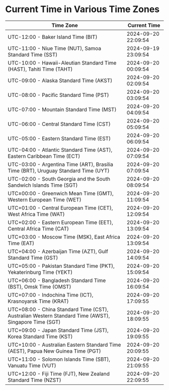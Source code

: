 # Current Time in Various Time Zones

| Time Zone | Current Time |
|-----------|--------------|
| UTC-12:00 - Baker Island Time (BIT) | 2024-09-20 22:09:54 |
| UTC-11:00 - Niue Time (NUT), Samoa Standard Time (SST) | 2024-09-19 23:09:54 |
| UTC-10:00 - Hawaii-Aleutian Standard Time (HAST), Tahiti Time (TAHT) | 2024-09-20 00:09:54 |
| UTC-09:00 - Alaska Standard Time (AKST) | 2024-09-20 02:09:54 |
| UTC-08:00 - Pacific Standard Time (PST) | 2024-09-20 03:09:54 |
| UTC-07:00 - Mountain Standard Time (MST) | 2024-09-20 04:09:54 |
| UTC-06:00 - Central Standard Time (CST) | 2024-09-20 05:09:54 |
| UTC-05:00 - Eastern Standard Time (EST) | 2024-09-20 06:09:54 |
| UTC-04:00 - Atlantic Standard Time (AST), Eastern Caribbean Time (ECT) | 2024-09-20 07:09:54 |
| UTC-03:00 - Argentina Time (ART), Brasília Time (BRT), Uruguay Standard Time (UYT) | 2024-09-20 07:09:54 |
| UTC-02:00 - South Georgia and the South Sandwich Islands Time (SGT) | 2024-09-20 08:09:54 |
| UTC±00:00 - Greenwich Mean Time (GMT), Western European Time (WET) | 2024-09-20 11:09:54 |
| UTC+01:00 - Central European Time (CET), West Africa Time (WAT) | 2024-09-20 12:09:54 |
| UTC+02:00 - Eastern European Time (EET), Central Africa Time (CAT) | 2024-09-20 13:09:54 |
| UTC+03:00 - Moscow Time (MSK), East Africa Time (EAT) | 2024-09-20 13:09:54 |
| UTC+04:00 - Azerbaijan Time (AZT), Gulf Standard Time (GST) | 2024-09-20 14:09:54 |
| UTC+05:00 - Pakistan Standard Time (PKT), Yekaterinburg Time (YEKT) | 2024-09-20 15:09:54 |
| UTC+06:00 - Bangladesh Standard Time (BST), Omsk Time (OMST) | 2024-09-20 16:09:54 |
| UTC+07:00 - Indochina Time (ICT), Krasnoyarsk Time (KRAT) | 2024-09-20 17:09:55 |
| UTC+08:00 - China Standard Time (CST), Australian Western Standard Time (AWST), Singapore Time (SGT) | 2024-09-20 18:09:55 |
| UTC+09:00 - Japan Standard Time (JST), Korea Standard Time (KST) | 2024-09-20 19:09:55 |
| UTC+10:00 - Australian Eastern Standard Time (AEST), Papua New Guinea Time (PGT) | 2024-09-20 20:09:55 |
| UTC+11:00 - Solomon Islands Time (SBT), Vanuatu Time (VUT) | 2024-09-20 21:09:55 |
| UTC+12:00 - Fiji Time (FJT), New Zealand Standard Time (NZST) | 2024-09-20 22:09:55 |
